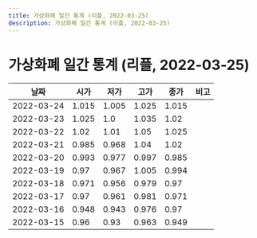 ```yaml
---
title: 가상화폐 일간 통계 (리플, 2022-03-25)
description: 가상화폐 일간 통계 (리플, 2022-03-25)
---
```


가상화폐 일간 통계 (리플, 2022-03-25)
===

|날짜|시가|저가|고가|종가|비고|
|--|--|--|--|--|--|
|2022-03-24|1.015|1.005|1.025|1.015|    |
|2022-03-23|1.025|1.0|1.035|1.02|    |
|2022-03-22|1.02|1.01|1.05|1.025|    |
|2022-03-21|0.985|0.968|1.04|1.02|    |
|2022-03-20|0.993|0.977|0.997|0.985|    |
|2022-03-19|0.97|0.967|1.005|0.994|    |
|2022-03-18|0.971|0.956|0.979|0.97|    |
|2022-03-17|0.97|0.961|0.981|0.971|    |
|2022-03-16|0.948|0.943|0.976|0.97|    |
|2022-03-15|0.96|0.93|0.963|0.949|    |
